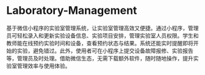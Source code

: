 # Laboratory-Management
基于微信小程序的实验室管理系统，让实验室管理高效又便捷。通过小程序，管理员可轻松录入和更新实验设备信息、实验项目安排，管理实验室人员权限。学生和教师能在线预约实验时间和设备，查看预约状态与结果。系统还能实时提醒即将开始的实验，避免错过。此外，使用者可在小程序上提交设备故障报修、实验报告等，管理员及时处理。借助微信生态，无需下载额外软件，随时随地操作，提升实验室管理效率与使用体验。 
